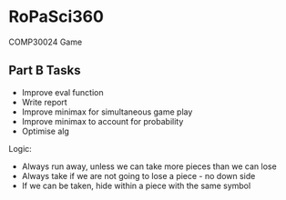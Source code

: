 # RoPaSci360
COMP30024 Game

## Part B Tasks

- Improve eval function
- Write report
- Improve minimax for simultaneous game play
- Improve minimax to account for probability
- Optimise alg

Logic:
- Always run away, unless we can take more pieces than we can lose
- Always take if we are not going to lose a piece - no down side
- If we can be taken, hide within a piece with the same symbol
